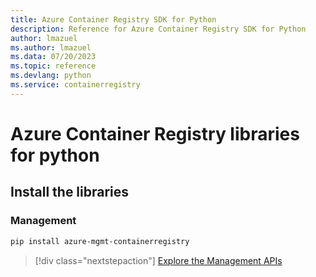 ```yaml
---
title: Azure Container Registry SDK for Python
description: Reference for Azure Container Registry SDK for Python
author: lmazuel
ms.author: lmazuel
ms.data: 07/20/2023
ms.topic: reference
ms.devlang: python
ms.service: containerregistry
---
```

# Azure Container Registry libraries for python

## Install the libraries


### Management

```bash
pip install azure-mgmt-containerregistry
```
> [!div class="nextstepaction"]
> [Explore the Management APIs](/python/api/overview/azure/containerregistry/management)